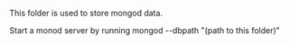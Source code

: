 This folder is used to store mongod data.

Start a monod server by running mongod --dbpath "(path to this folder)"